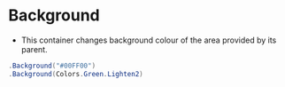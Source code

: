 # Background

- This container changes background colour of the area provided by its parent.

```c#
.Background("#00FF00")
.Background(Colors.Green.Lighten2)
```